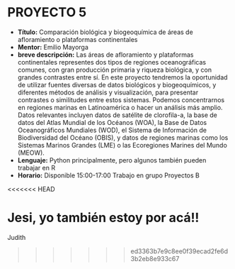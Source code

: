 # PROYECTO 5

- **Título:** Comparación biológica y biogeoquímica de áreas de afloramiento o plataformas continentales
- **Mentor:** Emilio Mayorga
- **breve descripción:** Las áreas de afloramiento y plataformas continentales representes dos tipos de regiones oceanográficas comunes, con gran producción primaria y riqueza biológica, y con grandes contrastes entre sí. En este proyecto tendremos la oportunidad de utilizar fuentes diversas de datos biológicos y biogeoquímicos, y diferentes métodos de análisis y visualización, para presentar contrastes o similitudes entre estos sistemas. Podemos concentrarnos en regiones marinas en Latinoamérica o hacer un análisis más amplio. Datos relevantes incluyen datos de satélite de clorofila-a, la base de datos del Atlas Mundial de los Océanos (WOA), la Base de Datos Oceanográficos Mundiales (WOD), el Sistema de Información de Biodiversidad del Océano (OBIS), y datos de regiones marinas como los Sistemas Marinos Grandes (LME) o las Ecoregiones Marines del Mundo (MEOW).
- **Lenguaje:** Python principalmente, pero algunos también pueden trabajar en R
- **Horario:** Disponible 15:00-17:00 Trabajo en grupo Proyectos B

<<<<<<< HEAD

Jesi, yo también estoy por acá!!
=======
Judith
>>>>>>> ed3363b7e9c8ee0f39ecad2fe6d3b2eb8e933c67
